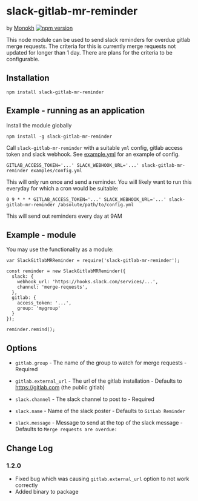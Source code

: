 # slack-gitlab-mr-reminder
by [Monokh](https://monokh.com)
[![npm version](https://badge.fury.io/js/slack-gitlab-mr-reminder.svg)](https://badge.fury.io/js/slack-gitlab-mr-reminder)

This node module can be used to send slack reminders for overdue gitlab merge requests. The criteria for this is currently merge requests not updated for longer than 1 day. There are plans for the criteria to be configurable.

## Installation
`
npm install slack-gitlab-mr-reminder
`

## Example - running as an application
Install the module globally

`
npm install -g slack-gitlab-mr-reminder
`

Call `slack-gitlab-mr-reminder` with a suitable `yml` config, gitlab access token and slack webhook. See [example.yml](examples/config.yml) for an example of config.

`
GITLAB_ACCESS_TOKEN='...' SLACK_WEBHOOK_URL='...' slack-gitlab-mr-reminder examples/config.yml 
`

This will only run once and send a reminder. You will likely want to run this everyday for which a cron would be suitable:

`
0 9 * * * GITLAB_ACCESS_TOKEN='...' SLACK_WEBHOOK_URL='...' slack-gitlab-mr-reminder /absolute/path/to/config.yml 
`

This will send out reminders every day at 9AM

## Example - module
You may use the functionality as a module:

```
var SlackGitlabMRReminder = require('slack-gitlab-mr-reminder');

const reminder = new SlackGitlabMRReminder({
  slack: {
    webhook_url: 'https://hooks.slack.com/services/...',
    channel: 'merge-requests',
  },
  gitlab: {
    access_token: '...',
    group: 'mygroup'
  }
});

reminder.remind();
```

## Options

- `gitlab.group` - The name of the group to watch for merge requests - Required
- `gitlab.external_url` - The url of the gitlab installation - Defaults to https://gitlab.com (the public gitlab)

- `slack.channel` - The slack channel to post to - Required
- `slack.name` - Name of the slack poster - Defaults to `GitLab Reminder`
- `slack.message` - Message to send at the top of the slack message - Defaults to `Merge requests are overdue:`

## Change Log

### 1.2.0
- Fixed bug which was causing `gitlab.external_url` option to not work correctly
- Added binary to package